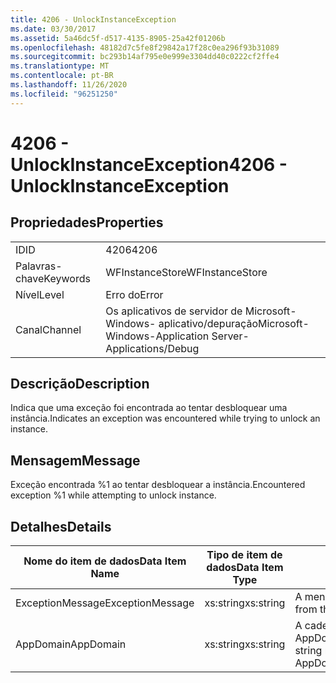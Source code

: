 ```yaml
---
title: 4206 - UnlockInstanceException
ms.date: 03/30/2017
ms.assetid: 5a46dc5f-d517-4135-8905-25a42f01206b
ms.openlocfilehash: 48182d7c5fe8f29842a17f28c0ea296f93b31089
ms.sourcegitcommit: bc293b14af795e0e999e3304dd40c0222cf2ffe4
ms.translationtype: MT
ms.contentlocale: pt-BR
ms.lasthandoff: 11/26/2020
ms.locfileid: "96251250"
---
```

# <a name="4206---unlockinstanceexception"></a><span data-ttu-id="b8632-102">4206 - UnlockInstanceException</span><span class="sxs-lookup"><span data-stu-id="b8632-102">4206 - UnlockInstanceException</span></span>

## <a name="properties"></a><span data-ttu-id="b8632-103">Propriedades</span><span class="sxs-lookup"><span data-stu-id="b8632-103">Properties</span></span>  
  
|||  
|-|-|  
|<span data-ttu-id="b8632-104">ID</span><span class="sxs-lookup"><span data-stu-id="b8632-104">ID</span></span>|<span data-ttu-id="b8632-105">4206</span><span class="sxs-lookup"><span data-stu-id="b8632-105">4206</span></span>|  
|<span data-ttu-id="b8632-106">Palavras-chave</span><span class="sxs-lookup"><span data-stu-id="b8632-106">Keywords</span></span>|<span data-ttu-id="b8632-107">WFInstanceStore</span><span class="sxs-lookup"><span data-stu-id="b8632-107">WFInstanceStore</span></span>|  
|<span data-ttu-id="b8632-108">Nível</span><span class="sxs-lookup"><span data-stu-id="b8632-108">Level</span></span>|<span data-ttu-id="b8632-109">Erro do</span><span class="sxs-lookup"><span data-stu-id="b8632-109">Error</span></span>|  
|<span data-ttu-id="b8632-110">Canal</span><span class="sxs-lookup"><span data-stu-id="b8632-110">Channel</span></span>|<span data-ttu-id="b8632-111">Os aplicativos de servidor de Microsoft-Windows- aplicativo/depuração</span><span class="sxs-lookup"><span data-stu-id="b8632-111">Microsoft-Windows-Application Server-Applications/Debug</span></span>|  
  
## <a name="description"></a><span data-ttu-id="b8632-112">Descrição</span><span class="sxs-lookup"><span data-stu-id="b8632-112">Description</span></span>  

 <span data-ttu-id="b8632-113">Indica que uma exceção foi encontrada ao tentar desbloquear uma instância.</span><span class="sxs-lookup"><span data-stu-id="b8632-113">Indicates an exception was encountered while trying to unlock an instance.</span></span>  
  
## <a name="message"></a><span data-ttu-id="b8632-114">Mensagem</span><span class="sxs-lookup"><span data-stu-id="b8632-114">Message</span></span>  

 <span data-ttu-id="b8632-115">Exceção encontrada %1 ao tentar desbloquear a instância.</span><span class="sxs-lookup"><span data-stu-id="b8632-115">Encountered exception %1 while attempting to unlock instance.</span></span>  
  
## <a name="details"></a><span data-ttu-id="b8632-116">Detalhes</span><span class="sxs-lookup"><span data-stu-id="b8632-116">Details</span></span>  
  
|<span data-ttu-id="b8632-117">Nome do item de dados</span><span class="sxs-lookup"><span data-stu-id="b8632-117">Data Item Name</span></span>|<span data-ttu-id="b8632-118">Tipo de item de dados</span><span class="sxs-lookup"><span data-stu-id="b8632-118">Data Item Type</span></span>|<span data-ttu-id="b8632-119">Descrição</span><span class="sxs-lookup"><span data-stu-id="b8632-119">Description</span></span>|  
|--------------------|--------------------|-----------------|  
|<span data-ttu-id="b8632-120">ExceptionMessage</span><span class="sxs-lookup"><span data-stu-id="b8632-120">ExceptionMessage</span></span>|<span data-ttu-id="b8632-121">xs:string</span><span class="sxs-lookup"><span data-stu-id="b8632-121">xs:string</span></span>|<span data-ttu-id="b8632-122">A mensagem de exceção SQL.</span><span class="sxs-lookup"><span data-stu-id="b8632-122">The message from the SQL exception.</span></span>|  
|<span data-ttu-id="b8632-123">AppDomain</span><span class="sxs-lookup"><span data-stu-id="b8632-123">AppDomain</span></span>|<span data-ttu-id="b8632-124">xs:string</span><span class="sxs-lookup"><span data-stu-id="b8632-124">xs:string</span></span>|<span data-ttu-id="b8632-125">A cadeia de caracteres retornada por AppDomain.CurrentDomain.FriendlyName.</span><span class="sxs-lookup"><span data-stu-id="b8632-125">The string returned by AppDomain.CurrentDomain.FriendlyName.</span></span>|
